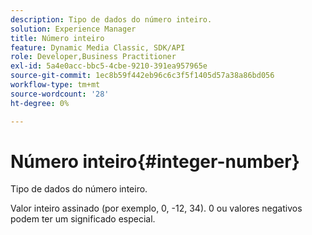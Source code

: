 ```yaml
---
description: Tipo de dados do número inteiro.
solution: Experience Manager
title: Número inteiro
feature: Dynamic Media Classic, SDK/API
role: Developer,Business Practitioner
exl-id: 5a4e0acc-bbc5-4cbe-9210-391ea957965e
source-git-commit: 1ec8b59f442eb96c6c3f5f1405d57a38a86bd056
workflow-type: tm+mt
source-wordcount: '28'
ht-degree: 0%

---
```


# Número inteiro{#integer-number}

Tipo de dados do número inteiro.

Valor inteiro assinado (por exemplo, 0, -12, 34). 0 ou valores negativos podem ter um significado especial.
